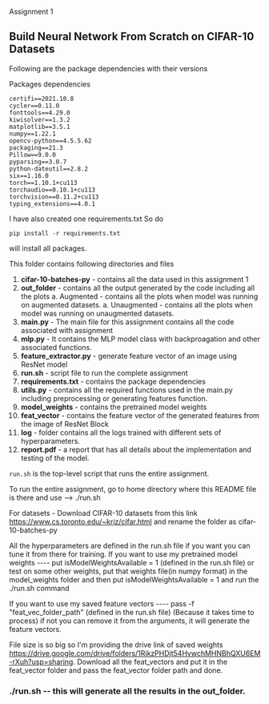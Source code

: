 Assignment 1

## Build Neural Network From Scratch on CIFAR-10 Datasets

Following are the package dependencies with their versions 

Packages dependencies

```pip
certifi==2021.10.8
cycler==0.11.0
fonttools==4.29.0
kiwisolver==1.3.2
matplotlib==3.5.1
numpy==1.22.1
opencv-python==4.5.5.62
packaging==21.3
Pillow==9.0.0
pyparsing==3.0.7
python-dateutil==2.8.2
six==1.16.0
torch==1.10.1+cu113
torchaudio==0.10.1+cu113
torchvision==0.11.2+cu113
typing_extensions==4.0.1
```

I have also created one requirements.txt
So do 

```pip
pip install -r requirements.txt
``` 

will install all packages.

This folder contains following directories and files 
1. **cifar-10-batches-py** - contains all the data used in this assignment 1
2. **out_folder** - contains all the output generated by the code including all the plots
    a. Augmented - contains all the plots when model was running on augmented datasets.
    a. Unaugmented - contains all the plots when model was running on unaugmented datasets.
3. **main.py** - The main file for this assignment contains all the code associated with assignment
4. **mlp.py** - It contains the MLP model class with backproagation and other associated functions.
5. **feature_extractor.py** - generate feature vector of an image using ResNet model
6. **run.sh** - script file to run the complete assignment
7. **requirements.txt** - contains the package dependencies
8. **utils.py** - contains all the required functions used in the main.py including preprocessing or generating features function.
9. **model_weights** - contains the pretrained model weights
10. **feat_vector** - contains the feature vector of the generated features from the image of ResNet Block
11. **log** - folder contains all the logs trained with different sets of hyperparameters.
12. **report.pdf** - a report that has all details about the implementation and testing of the model.

`run.sh` is the top-level script that runs the entire assignment.

To run the entire assignment, go to home directory where this README file is there and use --> ./run.sh 

For datasets - Download CIFAR-10 datasets from this link https://www.cs.toronto.edu/~kriz/cifar.html and rename the folder as cifar-10-batches-py

All the hyperparameters are defined in the run.sh file if you want you can tune it from there for training.
If you want to use my pretrained model weights ---- put isModelWeightsAvailable = 1 (defined in the run.sh file)
or test on some other weights, put that weights file(in numpy format) in the model_weights folder and then put isModelWeightsAvailable = 1 and run the ./run.sh command

If you want to use my saved feature vectors ---- pass -f "feat_vec_folder_path" (defined in the run.sh file) (Because it takes time to process)
if not you can remove it from the arguments, it will generate the feature vectors.

File size is so big so I'm providing the drive link of saved weights https://drive.google.com/drive/folders/1RjkzPHDjt54HvwchMHNBhQXU6EM-rXuh?usp=sharing. Download all the feat_vectors and put it in the feat_vector folder and pass the feat_vector folder path and done. 

### ./run.sh -- this will generate all the results in the out_folder. 
